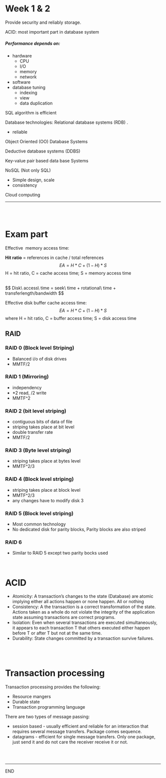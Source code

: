 # Week 1 & 2

Provide security and reliably storage.

ACID: most important part in database system



##### Performance depends on: 

* hardware
  * CPU
  * I/O
  * memory
  * network
* software
* database tuning
  * indexing
  * view
  * data duplication



SQL algorithm is efficient



Database technologies: Relational database systems (RDB) .

* reliable

Object Oriented (OO) Database Systems



Deductive database systems (DDBS)



Key-value pair based data base Systems



NoSQL (Not only SQL)

* Simple design, scale
* consistency



Cloud computing



----

<br />

<br />

# Exam part



Effective  memory access time:

**Hit ratio** = references in cache / total references
$$
EA = H*C + (1-H)*S
$$
H = hit ratio, C = cache access time; S = memory access time 

<br />
$$
Disk\  access\ time = seek\  time +  rotational\ time + transferlength/bandwidth
$$


<br />

Effective disk buffer cache access time:
$$
EA = H*C+(1-H)*S
$$
where H = hit ratio, C = buffer access time;  S = disk access time



## RAID

### RAID 0 (Block level Striping)

* Balanced i/o of disk drives
* MMTF/2

### RAID 1 (Mirroring)

* independency
* \*2 read, /2 write
* MMTF^2

### RAID 2 (bit level striping)

* contiguous bits of data of file
* striping takes place at bit level
* double transfer rate
* MMTF/2

### RAID 3 (Byte level striping)

* striping takes place at bytes level
* MMTF^2/3

### RAID 4 (Block level striping)

* striping takes place at block level
* MMTF^2/3
* any changes have to modify disk 3

### RAID 5 (Block level striping)

* Most common technology
* No dedicated disk for parity blocks, Parity blocks are also striped

### RAID 6

* Similar to RAID 5 except two parity bocks used



<br />

# ACID 

* Atomicity: A transaction’s changes to the state (Database) are atomic implying either all actions happen or none happen. All or nothing
* Consistency: A the transaction is a correct transformation of the state. Actions taken as a whole do not violate the integrity of the application state assuming transactions are correct programs.
* Isolation: Even when several transactions are executed simultaneously, it appears to each transaction T that others executed either happen before T or after  T but not at the same time.
* Durability: State changes committed by a transaction survive failures.

<br />

<br />

# Transaction processing

Transaction processing provides the following:

* Resource mangers 
* Durable state
* Transaction programming language



There are two types of message passing:

* session based - usually efficient and reliable for an interaction that requires several message transfers. Package comes sequence.
* datagrams - efficient for single message transfers. Only one package, just send it and do not care the receiver receive it or not.



<br />

<br />

---

END